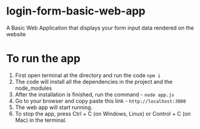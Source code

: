 # login-form-basic-web-app
A Basic Web Application that displays your form input data rendered on the website

# To run the app
1. First open terminal at the directory and run the code ```npm i```
2. The code will install all the dependencies in the project and the node_modules 
3. After the installation is finished, run the command - ```node app.js```
4. Go to your browser and copy paste this link - ```http://localhost:3000```
5. The web app will start running.
6. To stop the app, press Ctrl + C (on Windows, Linux) or Control + C (on Mac) in the terminal.
